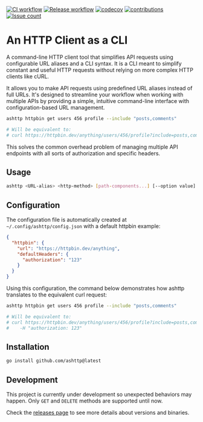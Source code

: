 [![CI workflow](https://github.com/vncsmyrnk/ashttp/actions/workflows/ci.yml/badge.svg)](https://github.com/vncsmyrnk/ashttp/actions/workflows/ci.yml)
[![Release workflow](https://github.com/vncsmyrnk/ashttp/actions/workflows/release.yml/badge.svg)](https://github.com/vncsmyrnk/ashttp/actions/workflows/release.yml)
[![codecov](https://codecov.io/gh/vncsmyrnk/ashttp/graph/badge.svg?token=7SIVVRXK3W)](https://codecov.io/gh/vncsmyrnk/ashttp)
[![contributions](https://img.shields.io/badge/contributions-welcome-brightgreen.svg?style=flat)](https://github.com/vncsmyrnk/ashttp/issues)
[![Issue count](https://img.shields.io/github/issues-search?query=repo%3Avncsmyrnk%2Fashttp%20is%3Aopen&label=open%20issues)](https://github.com/vncsmyrnk/ashttp/issues)

# An HTTP Client as a CLI

A command-line HTTP client tool that simplifies API requests using configurable URL aliases and a CLI syntax. It is a CLI meant to simplify constant and useful HTTP requests without relying on more complex HTTP clients like cURL.

It allows you to make API requests using predefined URL aliases instead of full URLs. It's designed to streamline your workflow when working with multiple APIs by providing a simple, intuitive command-line interface with configuration-based URL management.

```bash
ashttp httpbin get users 456 profile --include "posts,comments"

# Will be equivalent to:
# curl https://httpbin.dev/anything/users/456/profile?include=posts,comments
```

This solves the common overhead problem of managing multiple API endpoints with all sorts of authorization and specific headers.

## Usage

```bash
ashttp <URL-alias> <http-method> [path-components...] [--option value]
```

## Configuration

The configuration file is automatically created at `~/.config/ashttp/config.json` with a default httpbin example:

```json
{
  "httpbin": {
    "url": "https://httpbin.dev/anything",
    "defaultHeaders": {
      "authorization": "123"
    }
  }
}
```

Using this configuration, the command below demonstrates how ashttp translates to the equivalent curl request:

```bash
ashttp httpbin get users 456 profile --include "posts,comments"

# Will be equivalent to:
# curl https://httpbin.dev/anything/users/456/profile?include=posts,comments \
#    -H "authorization: 123"
```

## Installation

```bash
go install github.com/ashttp@latest
```

## Development

This project is currently under development so unexpected behaviors may happen. Only `GET` and `DELETE` methods are supported until now.

Check the [releases page](https://github.com/vncsmyrnk/ashttp/releases) to see more details about versions and binaries.
